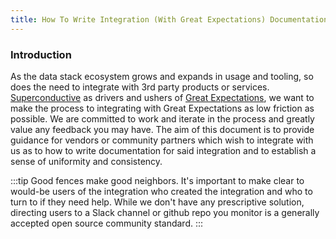 ```yaml
---
title: How To Write Integration (With Great Expectations) Documentation
---
```


### Introduction
As the data stack ecosystem grows and expands in usage and tooling, so does the need to integrate with 3rd party
products or services. [Superconductive](https://superconductive.com) as drivers and ushers
of [Great Expectations](https://greatexpectations.io), we want to make the process to integrating with Great Expectations
as low friction as possible. We are committed to work and iterate in the process and greatly value any feedback you may have.
The aim of this document is to provide guidance for vendors or community partners which wish to integrate with us as to
how to write documentation for said integration and to establish a sense of uniformity and consistency.

:::tip
Good fences make good neighbors. It's important to make clear to would-be users of the integration who created the
integration and who to turn to if they need help. While we don't have any prescriptive solution, directing users
to a Slack channel or github repo you monitor is a generally accepted open source community standard.
:::

